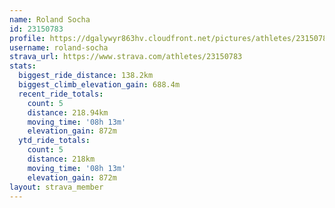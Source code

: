 ```yaml
---
name: Roland Socha
id: 23150783
profile: https://dgalywyr863hv.cloudfront.net/pictures/athletes/23150783/14745672/4/large.jpg
username: roland-socha
strava_url: https://www.strava.com/athletes/23150783
stats:
  biggest_ride_distance: 138.2km
  biggest_climb_elevation_gain: 688.4m
  recent_ride_totals:
    count: 5
    distance: 218.94km
    moving_time: '08h 13m'
    elevation_gain: 872m
  ytd_ride_totals:
    count: 5
    distance: 218km
    moving_time: '08h 13m'
    elevation_gain: 872m
layout: strava_member
--- 
```


